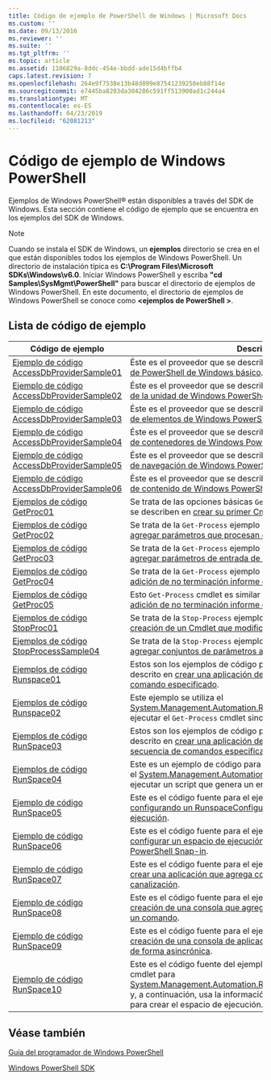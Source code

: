 ```yaml
---
title: Código de ejemplo de PowerShell de Windows | Microsoft Docs
ms.custom: ''
ms.date: 09/13/2016
ms.reviewer: ''
ms.suite: ''
ms.tgt_pltfrm: ''
ms.topic: article
ms.assetid: 1106829a-8ddc-454e-bbdd-ade15d4bffb4
caps.latest.revision: 7
ms.openlocfilehash: 264e9f7538e13b48d899e87541239250eb88f14e
ms.sourcegitcommit: e7445ba8203da304286c591ff513900ad1c244a4
ms.translationtype: MT
ms.contentlocale: es-ES
ms.lasthandoff: 04/23/2019
ms.locfileid: "62081213"
---
```

# <a name="windows-powershell-sample-code"></a>Código de ejemplo de Windows PowerShell

Ejemplos de Windows PowerShell® están disponibles a través del SDK de Windows. Esta sección contiene el código de ejemplo que se encuentra en los ejemplos del SDK de Windows.

> [!NOTE]
> Cuando se instala el SDK de Windows, un **ejemplos** directorio se crea en el que están disponibles todos los ejemplos de Windows PowerShell. Un directorio de instalación típica es **C:\Program Files\Microsoft SDKs\Windows\v6.0**. Iniciar Windows PowerShell y escriba **"cd Samples\SysMgmt\PowerShell"** para buscar el directorio de ejemplos de Windows PowerShell. En este documento, el directorio de ejemplos de Windows PowerShell se conoce como  **\<ejemplos de PowerShell >**.

## <a name="sample-code-listing"></a>Lista de código de ejemplo

|Código de ejemplo|Descripción|
|-----------------|-----------------|
|[Ejemplo de código AccessDbProviderSample01](./accessdbprovidersample01-code-sample.md)|Éste es el proveedor que se describe en [creación de un proveedor de PowerShell de Windows básico](./creating-a-basic-windows-powershell-provider.md).|
|[Ejemplo de código AccessDbProviderSample02](./accessdbprovidersample02-code-sample.md)|Éste es el proveedor que se describe en [creación de un proveedor de la unidad de Windows PowerShell](./creating-a-windows-powershell-drive-provider.md).|
|[Ejemplo de código AccessDbProviderSample03](./accessdbprovidersample03-code-sample.md)|Éste es el proveedor que se describe en [creación de un proveedor de elementos de Windows PowerShell](./creating-a-windows-powershell-item-provider.md).|
|[Ejemplo de código AccessDbProviderSample04](./accessdbprovidersample04-code-sample.md)|Éste es el proveedor que se describe en [creación de un proveedor de contenedores de Windows PowerShell](./creating-a-windows-powershell-container-provider.md).|
|[Ejemplo de código AccessDbProviderSample05](./accessdbprovidersample05-code-sample.md)|Éste es el proveedor que se describe en [creación de un proveedor de navegación de Windows PowerShell](./creating-a-windows-powershell-navigation-provider.md).|
|[Ejemplo de código AccessDbProviderSample06](./accessdbprovidersample06-code-sample.md)|Éste es el proveedor que se describe en [creación de un proveedor de contenido de Windows PowerShell](./creating-a-windows-powershell-content-provider.md).|
|[Ejemplos de código GetProc01](./getproc01-code-samples.md)|Se trata de las opciones básicas `Get-Process` ejemplo de cmdlet que se describen en [crear su primer Cmdlet](../cmdlet/creating-a-cmdlet-without-parameters.md).|
|[Ejemplos de código GetProc02](./getproc02-code-samples.md)|Se trata de la `Get-Process` ejemplo de cmdlet que se describen en [agregar parámetros que procesan datos de línea de comandos](../cmdlet/adding-parameters-that-process-command-line-input.md).|
|[Ejemplos de código GetProc03](./getproc03-code-samples.md)|Se trata de la `Get-Process` ejemplo de cmdlet que se describen en [agregar parámetros de entrada de la canalización de ese proceso](../cmdlet/adding-parameters-that-process-pipeline-input.md).|
|[Ejemplos de código GetProc04](./getproc04-code-samples.md)|Se trata de la `Get-Process` ejemplo de cmdlet que se describen en [adición de no terminación informe de errores para el Cmdlet](../cmdlet/adding-non-terminating-error-reporting-to-your-cmdlet.md).|
|[Ejemplos de código GetProc05](./getproc05-code-samples.md)|Esto `Get-Process` cmdlet es similar al cmdlet que se describe en [adición de no terminación informe de errores para el Cmdlet](../cmdlet/adding-non-terminating-error-reporting-to-your-cmdlet.md).|
|[Ejemplos de código StopProc01](./stopproc01-code-samples.md)|Se trata de la `Stop-Process` ejemplo de cmdlet que se describen en [creación de un Cmdlet que modifica el sistema](../cmdlet/creating-a-cmdlet-that-modifies-the-system.md).|
|[Ejemplos de código StopProcessSample04](./stopprocesssample04-code-samples.md)|Se trata de la `Stop-Process` ejemplo de cmdlet que se describen en [agregar conjuntos de parámetros a un Cmdlet](../cmdlet/adding-parameter-sets-to-a-cmdlet.md).|
|[Ejemplos de código Runspace01](./runspace01-code-samples.md)|Estos son los ejemplos de código para el espacio de ejecución descrito en [crear una aplicación de consola que ejecuta un comando especificado](http://msdn.microsoft.com/en-us/793a6570-a072-4799-840b-172f28ce620e).|
|[Ejemplos de código Runspace02](./runspace02-code-samples.md)|Este ejemplo se utiliza el [System.Management.Automation.Runspaceinvoke](/dotnet/api/System.Management.Automation.RunspaceInvoke) clase para ejecutar el `Get-Process` cmdlet sincrónicamente.|
|[Ejemplos de código RunSpace03](./runspace03-code-samples.md)|Estos son los ejemplos de código para el espacio de ejecución descrito en [crear una aplicación de consola que funciona una secuencia de comandos especificado](http://msdn.microsoft.com/en-us/a93e6006-36db-4bcc-b9da-c5bebf4ffd68).|
|[Ejemplos de código RunSpace04](./runspace04-code-samples.md)|Este es un ejemplo de código para un espacio de ejecución que usa el [System.Management.Automation.Runspaceinvoke](/dotnet/api/System.Management.Automation.RunspaceInvoke) clase para ejecutar un script que genera un error de terminación.|
|[Ejemplo de código RunSpace05](./runspace05-code-sample.md)|Este es el código fuente para el ejemplo Runspace05 descrito en [configurando un RunspaceConfiguration de uso de espacio de ejecución](http://msdn.microsoft.com/en-us/42681d19-2d05-4975-befd-afb1990e79b2).|
|[Ejemplo de código RunSpace06](./runspace06-code-sample.md)|Este es el código fuente para el ejemplo Runspace06 descrito en [configurar un espacio de ejecución mediante un Windows PowerShell Snap-in](http://msdn.microsoft.com/en-us/a7289ee8-9732-49ee-91c7-d533e9538b83).|
|[Ejemplo de código RunSpace07](./runspace07-code-sample.md)|Este es el código fuente para el ejemplo Runspace07 descrito en [crear una aplicación que agrega comandos de la consola a una canalización](http://msdn.microsoft.com/en-us/01eb7808-e97b-4905-80be-9e2fa38c262e).|
|[Ejemplo de código RunSpace08](./runspace08-code-sample.md)|Este es el código fuente para el ejemplo Runspace08 descrito en [creación de una consola que agrega parámetros de la aplicación a un comando](http://msdn.microsoft.com/en-us/848b2b46-60f1-4a86-b448-cfc7c0cccfba).|
|[Ejemplo de código RunSpace09](./runspace09-code-sample.md)|Este es el código fuente para el ejemplo Runspace09 descrito en [creación de una consola de aplicación que invoca una canalización de forma asincrónica](http://msdn.microsoft.com/en-us/198c1c94-2a06-457e-93ce-c0d910618e47).|
|[Ejemplo de código RunSpace10](./runspace10-code-sample.md)|Este es el código fuente del ejemplo Runspace10, que agrega un cmdlet para [System.Management.Automation.Runspaces.Runspaceconfiguration](/dotnet/api/System.Management.Automation.Runspaces.RunspaceConfiguration) y, a continuación, usa la información de configuración modificado para crear el espacio de ejecución.|

## <a name="see-also"></a>Véase también

[Guía del programador de Windows PowerShell](./windows-powershell-programmer-s-guide.md)

[Windows PowerShell SDK](../windows-powershell-reference.md)